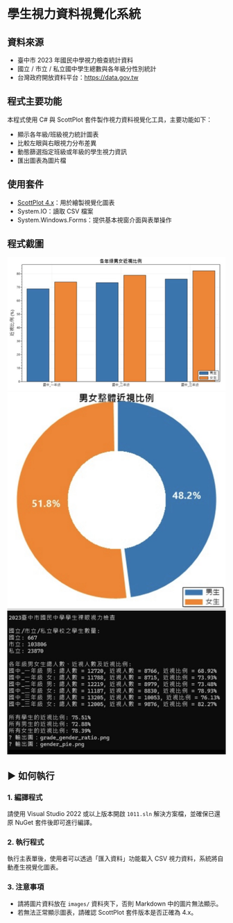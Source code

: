 
# 學生視力資料視覺化系統

## 資料來源
- 臺中市 2023 年國民中學視力檢查統計資料
- 國立 / 市立 / 私立國中學生總數與各年級分性別統計
- 台灣政府開放資料平台：https://data.gov.tw

## 程式主要功能
本程式使用 C# 與 ScottPlot 套件製作視力資料視覺化工具，主要功能如下：

- 顯示各年級/班級視力統計圖表
- 比較左眼與右眼視力分布差異
- 動態篩選指定班級或年級的學生視力資訊
- 匯出圖表為圖片檔

## 使用套件
- [ScottPlot 4.x](https://scottplot.net/)：用於繪製視覺化圖表
- System.IO：讀取 CSV 檔案
- System.Windows.Forms：提供基本視窗介面與表單操作

## 程式截圖

![視力資料載入介面](images/37FDDD55-ACEB-43D6-88ED-414C8FE284D4.jpg)
![圖表視覺化功能](images/CB69E359-4131-4668-A321-839ED93CFEC8.jpg)
![班級視力分布](images/087DCBF2-60AE-419E-8439-FA02EEB2AF32.jpg)

## ▶️ 如何執行

### 1. 編譯程式
請使用 Visual Studio 2022 或以上版本開啟 `1011.sln` 解決方案檔，並確保已還原 NuGet 套件後即可進行編譯。

### 2. 執行程式
執行主表單後，使用者可以透過「匯入資料」功能載入 CSV 視力資料，系統將自動產生視覺化圖表。

### 3. 注意事項
- 請將圖片資料放在 `images/` 資料夾下，否則 Markdown 中的圖片無法顯示。
- 若無法正常顯示圖表，請確認 ScottPlot 套件版本是否正確為 4.x。
